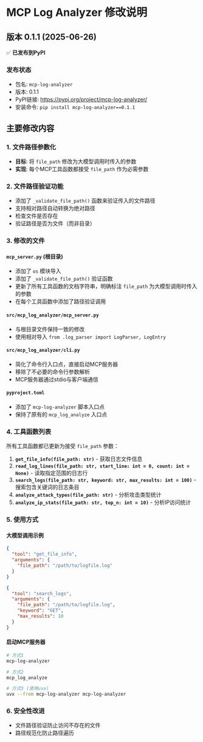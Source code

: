 # MCP Log Analyzer 修改说明

## 版本 0.1.1 (2025-06-26)
✅ **已发布到PyPI**

### 发布状态
- 包名: `mcp-log-analyzer`
- 版本: 0.1.1
- PyPI链接: https://pypi.org/project/mcp-log-analyzer/
- 安装命令: `pip install mcp-log-analyzer==0.1.1`

## 主要修改内容

### 1. 文件路径参数化
- **目标**: 将 `file_path` 修改为大模型调用时传入的参数
- **实现**: 每个MCP工具函数都接受 `file_path` 作为必需参数

### 2. 文件路径验证功能
- 添加了 `_validate_file_path()` 函数来验证传入的文件路径
- 支持相对路径自动转换为绝对路径
- 检查文件是否存在
- 验证路径是否为文件（而非目录）

### 3. 修改的文件

#### `mcp_server.py` (根目录)
- 添加了 `os` 模块导入
- 添加了 `_validate_file_path()` 验证函数
- 更新了所有工具函数的文档字符串，明确标注 `file_path` 为大模型调用时传入的参数
- 在每个工具函数中添加了路径验证调用

#### `src/mcp_log_analyzer/mcp_server.py`
- 与根目录文件保持一致的修改
- 使用相对导入 `from .log_parser import LogParser, LogEntry`

#### `src/mcp_log_analyzer/cli.py`
- 简化了命令行入口点，直接启动MCP服务器
- 移除了不必要的命令行参数解析
- MCP服务器通过stdio与客户端通信

#### `pyproject.toml`
- 添加了 `mcp-log-analyzer` 脚本入口点
- 保持了原有的 `mcp_log_analyze` 入口点

### 4. 工具函数列表
所有工具函数都已更新为接受 `file_path` 参数：

1. **`get_file_info(file_path: str)`** - 获取日志文件信息
2. **`read_log_lines(file_path: str, start_line: int = 0, count: int = None)`** - 读取指定范围的日志行
3. **`search_logs(file_path: str, keyword: str, max_results: int = 100)`** - 搜索包含关键词的日志条目
4. **`analyze_attack_types(file_path: str)`** - 分析攻击类型统计
5. **`analyze_ip_stats(file_path: str, top_n: int = 10)`** - 分析IP访问统计

### 5. 使用方式

#### 大模型调用示例
```json
{
  "tool": "get_file_info",
  "arguments": {
    "file_path": "/path/to/logfile.log"
  }
}
```

```json
{
  "tool": "search_logs",
  "arguments": {
    "file_path": "/path/to/logfile.log",
    "keyword": "GET",
    "max_results": 10
  }
}
```

#### 启动MCP服务器
```bash
# 方式1
mcp-log-analyzer

# 方式2
mcp_log_analyze

# 方式3 (使用uvx)
uvx --from mcp-log-analyzer mcp-log-analyzer
```

### 6. 安全性改进
- 文件路径验证防止访问不存在的文件
- 路径规范化防止路径遍历